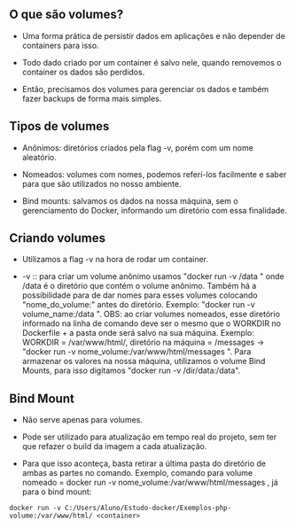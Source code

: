 ## O que são volumes?

   - Uma forma prática de persistir dados em aplicações e não depender de containers para isso.

   - Todo dado criado por um container é salvo nele, quando removemos o container os dados são perdidos.

   - Então, precisamos dos volumes para gerenciar os dados e também fazer backups de forma mais simples.


## Tipos de volumes

   - Anônimos: diretórios criados pela flag -v, porém com um nome aleatório.

   - Nomeados: volumes com nomes, podemos referí-los facilmente e saber para que são utilizados no nosso ambiente.

   - Bind mounts: salvamos os dados na nossa máquina, sem o gerenciamento do Docker, informando um diretório com essa finalidade.


## Criando volumes

   - Utilizamos a flag -v na hora de rodar um container. 

   - -v  ::  para criar um volume anônimo usamos "docker run -v /data <container>" onde /data é o diretório que contém o volume anônimo. Também há a possibilidade para de dar nomes para esses volumes colocando "nome_do_volume:" antes do diretório. Exemplo: "docker run -v volume_name:/data <container>". OBS: ao criar volumes nomeados, esse diretório informado na linha de comando deve ser o mesmo que o WORKDIR no Dockerfile + a pasta onde será salvo na sua máquina. Exemplo: WORKDIR = /var/www/html/, diretório na máquina = /messages -> "docker run -v nome_volume:/var/www/html/messages <container>". Para armazenar os valores na nossa máquina, utilizamos o volume Bind Mounts, para isso digitamos "docker run -v /dir/data:/data".


## Bind Mount 

   - Não serve apenas para volumes.

   - Pode ser utilizado para atualização em tempo real do projeto, sem ter que refazer o build da imagem a cada atualização. 

   - Para que isso aconteça, basta retirar a última pasta do diretório de ambas as partes no comando. Exemplo, comando para volume nomeado = docker run -v nome_volume:/var/www/html/messages <container>, já para o bind mount:
   ``` 
   docker run -v C:/Users/Aluno/Estudo-docker/Exemplos-php-volume:/var/www/html/ <container>
   ```